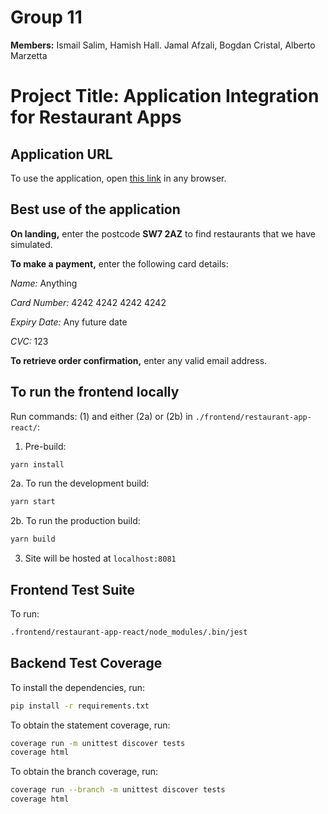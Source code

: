 # Group 11
**Members:** Ismail Salim, Hamish Hall. Jamal Afzali, Bogdan Cristal, Alberto Marzetta
# Project Title: Application Integration for Restaurant Apps

## Application URL
To use the application, open [this link](http://production.dolxjcfav4ei2.amplifyapp.com) in any browser.

## Best use of the application
**On landing,** enter the postcode **SW7 2AZ** to find restaurants that we have simulated.

**To make a payment,** enter the following card details:

*Name:* Anything

*Card Number:* 4242 4242 4242 4242

*Expiry Date:* Any future date

*CVC:* 123

**To retrieve order confirmation,** enter any valid email address.

## To run the frontend locally
Run commands: (1) and either  (2a) or (2b) in ```./frontend/restaurant-app-react/```:
1. Pre-build: 
```bash
yarn install
```

2a. To run the development build:
```bash
yarn start
```

2b. To run the production build:
```bash
yarn build
```

3. Site will be hosted at ```localhost:8081```

## Frontend Test Suite
To run:
```bash
.frontend/restaurant-app-react/node_modules/.bin/jest
```

## Backend Test Coverage
To install the dependencies, run:
```bash
pip install -r requirements.txt
```

To obtain the statement coverage, run:
```bash
coverage run -m unittest discover tests
coverage html
```

To obtain the branch coverage, run:
```bash
coverage run --branch -m unittest discover tests
coverage html
```
